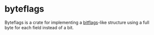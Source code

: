 # byteflags

Byteflags is a crate for implementing a [bitflags](https://docs.rs/bitflags/latest/bitflags/)-like structure using a full byte for each field instead of a bit.

